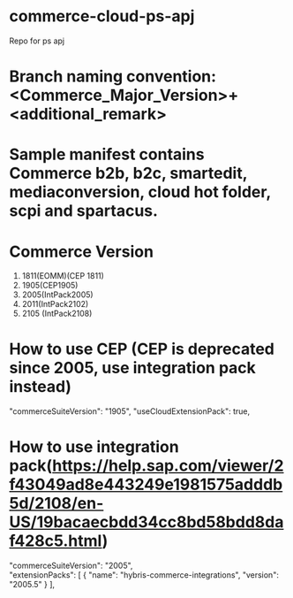 # commerce-cloud-ps-apj
Repo for ps apj

# Branch naming convention: <Commerce_Major_Version>+<additional_remark>
# Sample manifest contains Commerce b2b, b2c, smartedit, mediaconversion, cloud hot folder, scpi and spartacus.
# Commerce Version 
1. 1811(EOMM)(CEP 1811)
2. 1905(CEP1905)
3. 2005(IntPack2005)
4. 2011(IntPack2102)
5. 2105 (IntPack2108)

# How to use CEP (CEP is deprecated since 2005, use integration pack instead)
"commerceSuiteVersion": "1905",
"useCloudExtensionPack": true,

# How to use integration pack(https://help.sap.com/viewer/2f43049ad8e443249e1981575adddb5d/2108/en-US/19bacaecbdd34cc8bd58bdd8daf428c5.html)
"commerceSuiteVersion": "2005",    
"extensionPacks": [
        {
            "name": "hybris-commerce-integrations",
            "version": "2005.5"
        }
    ],
